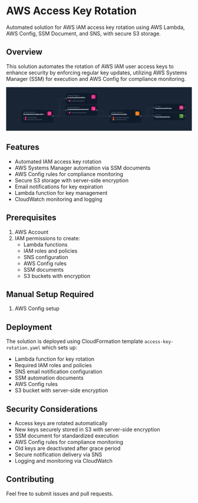 # AWS Access Key Rotation

Automated solution for AWS IAM access key rotation using AWS Lambda, AWS Config, SSM Document, and SNS, with secure S3 storage.

## Overview

This solution automates the rotation of AWS IAM user access keys to enhance security by enforcing regular key updates, utilizing AWS Systems Manager (SSM) for execution and AWS Config for compliance monitoring.

![alt text](<Screenshot 2025-08-19 203913.png>)

## Features

- Automated IAM access key rotation
- AWS Systems Manager automation via SSM documents
- AWS Config rules for compliance monitoring
- Secure S3 storage with server-side encryption
- Email notifications for key expiration
- Lambda function for key management
- CloudWatch monitoring and logging

## Prerequisites

1. AWS Account
2. IAM permissions to create:
    - Lambda functions
    - IAM roles and policies
    - SNS configuration
    - AWS Config rules
    - SSM documents
    - S3 buckets with encryption

## Manual Setup Required

1. AWS Config setup

## Deployment

The solution is deployed using CloudFormation template `access-key-rotation.yaml` which sets up:

- Lambda function for key rotation
- Required IAM roles and policies
- SNS email notification configuration
- SSM automation documents
- AWS Config rules
- S3 bucket with server-side encryption

## Security Considerations

- Access keys are rotated automatically
- New keys securely stored in S3 with server-side encryption
- SSM document for standardized execution
- AWS Config rules for compliance monitoring
- Old keys are deactivated after grace period
- Secure notification delivery via SNS
- Logging and monitoring via CloudWatch

## Contributing

Feel free to submit issues and pull requests.
